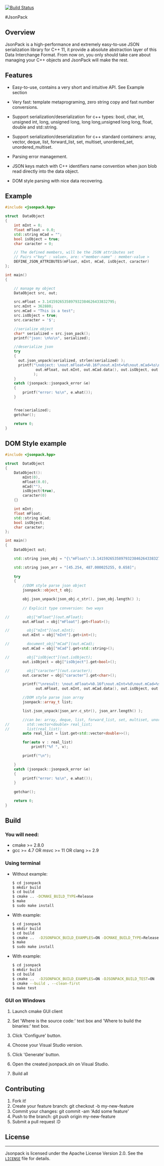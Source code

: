 [![Build Status](https://travis-ci.org/gallegogt/jsonpack.svg?branch=development)](https://travis-ci.org/gallegogt/jsonpack)

#JsonPack

## Overview

JsonPack is a high-performance and extremely easy-to-use JSON serialization
library for C++ 11, it provide a absolute abstraction layer of this Data Interchange Format. From now on,
you only should take care about managing your C++ objects and JsonPack will make the rest.

## Features

* Easy-to-use, contains a very short and intuitive API. See Example section

* Very fast: template metaprograming, zero string copy and fast number conversions.

* Support serialization/deserialization for c++ types:
  bool, char, int, unsigned int, long, unsigned long,
  long long,unsigned long long, float, double and std::string.
  
* Support serialization/deserialization for c++ standard containers:
  array, vector, deque, list, forward_list, set, multiset, unordered_set, unordered_multiset.

* Parsing error management.

* JSON keys match with C++ identifiers name convention when json blob read directly
  into the data object.

* DOM style parsing with nice data recovering.

## Example

```cpp
#include <jsonpack.hpp>

struct  DataObject
{
    int mInt = 0;
    float mFloat = 0.0;
    std::string mCad = "";
    bool isObject = true;
    char caracter = 0;

    // The defined members, will be the JSON attributes set
    // Pairs <"key" : value>, are: <"member-name" : member-value >
    DEFINE_JSON_ATTRIBUTES(mFloat, mInt, mCad, isObject, caracter)
};

int main()
{

    // manage my object
    DataObject src, out;

    src.mFloat = 3.1415926535897932384626433832795;
    src.mInt = 362880;
    src.mCad = "This is a test";
    src.isObject = true;
    src.caracter = '$';

    //serialize object
    char* serialized = src.json_pack();
    printf("json: \n%s\n", serialized);

    //deserialize json
    try
    {
      out.json_unpack(serialized, strlen(serialized) );
      printf("\nobject: \nout.mFloat=%0.16f\nout.mInt=%d\nout.mCad=%s\nout.isObject=%d\nout.caracter=%c\n",
              out.mFloat, out.mInt, out.mCad.data(), out.isObject, out.caracter
             );
    }
    catch (jsonpack::jsonpack_error &e)
    {
        printf("error: %s\n", e.what());
    }


    free(serialized);
    getchar();

    return 0;
}
```
## DOM Style example
```cpp
#include <jsonpack.hpp>

struct  DataObject
{
	DataObject():
		mInt(0),
		mFloat(0.0),
		mCad(""),
		isObject(true),
		caracter(0)
	{}

	int mInt;
	float mFloat;
	std::string mCad;
	bool isObject;
	char caracter;
};

int main()
{
    DataObject out;

	std::string json_obj = "{\"mFloat\":3.1415926535897932384626433832795,\"mInt\":362880,\"mCad\":\"This, \\\" is a 'test\",\"isObject\":true,\"caracter\":\"$\"}";

    std::string json_arr = "[45.254, 487.000025255, 0.658]";
    
    try
    {
		//DOM style parse json object
        jsonpack::object_t obj;

        obj.json_unpack(json_obj.c_str(), json_obj.length() );
		
        // Explicit type conversion: two ways

//        obj["mFloat"](out.mFloat);
        out.mFloat = obj["mFloat"].get<float>();

//        obj["mInt"](out.mInt);
        out.mInt = obj["mInt"].get<int>();

//        document_obj["mCad"](out.mCad);
        out.mCad = obj["mCad"].get<std::string>();

//        obj["isObject"](out.isObject);
        out.isObject = obj["isObject"].get<bool>();

//        obj["caracter"](out.caracter);
        out.caracter = obj["caracter"].get<char>();

		printf("\nresult: \nout.mFloat=%0.16f\nout.mInt=%d\nout.mCad=%s\nout.isObject=%d\nout.caracter=%c\n",
              out.mFloat, out.mInt, out.mCad.data(), out.isObject, out.caracter );

		//DOM style parse json array
        jsonpack::array_t list;

        list.json_unpack(json_arr.c_str(), json_arr.length() );

        //can be: array, deque, list, forward_list, set, multiset, unordered_set and unordered_multiset.
//        std::vector<double> real_list;
//        list(real_list);
        auto real_list = list.get<std::vector<double>>();

        for(auto v : real_list)
            printf("%f ", v);

		printf("\n");

    }
    catch (jsonpack::jsonpack_error &e)
    {
        printf("error: %s\n", e.what());
    }
	
    getchar();

    return 0;
}
```
## Build

### You will need:

- cmake >= 2.8.0
- gcc >= 4.7 OR msvc >= 11 OR clang >= 2.9

### Using terminal

* Without example:

  ```bash
  $ cd jsonpack
  $ mkdir build
  $ cd build
  $ cmake .. -DCMAKE_BUILD_TYPE=Release
  $ make
  $ sudo make install
  ```

* With example:

  ```bash
  $ cd jsonpack
  $ mkdir build
  $ cd build
  $ cmake ..  -DJSONPACK_BUILD_EXAMPLES=ON -DCMAKE_BUILD_TYPE=Release
  $ make
  $ sudo make install
  ```

* With example:

  ```bash
  $ cd jsonpack
  $ mkdir build
  $ cd build
  $ cmake ..  -DJSONPACK_BUILD_EXAMPLES=ON -DJSONPACK_BUILD_TEST=ON
  $ cmake --build . --clean-first
  $ make test
  ```


### GUI on Windows

1. Launch cmake GUI client

2. Set 'Where is the source code:' text box and 'Where to build the binaries:' text box.

3. Click 'Configure' button.

4. Choose your Visual Studio version.

5. Click 'Generate' button.

6. Open the created jsonpack.sln on Visual Studio.

7. Build all

## Contributing

1. Fork it!
2. Create your feature branch: git checkout -b my-new-feature
3. Commit your changes: git commit -am 'Add some feature'
4. Push to the branch: git push origin my-new-feature
5. Submit a pull request :D

## License
----------

Jsonpack is licensed under the Apache License Version 2.0. See
the [`LICENSE`](./LICENSE) file for details.
